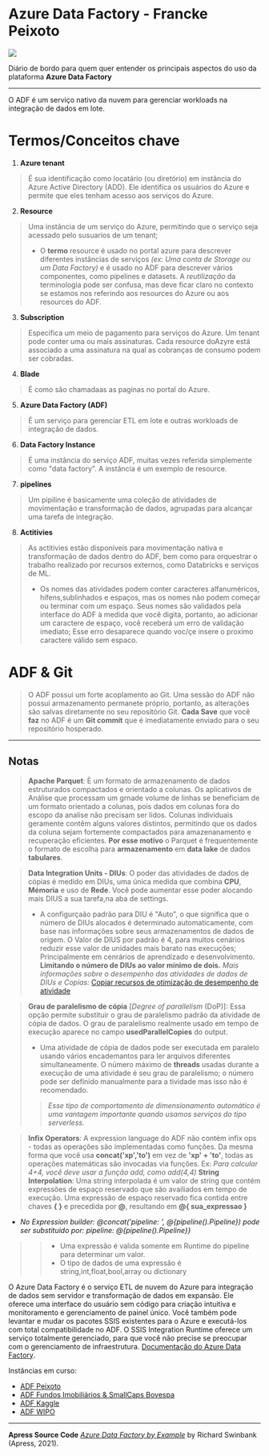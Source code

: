 
# Azure Data Factory - Francke Peixoto  
![](https://community.chocolatey.org/content/packageimages/azuredatafactorytools15.0.9.3527.2.png)

Diário de bordo para quem quer entender os principais aspectos do uso da plataforma **Azure Data Factory**

---
O ADF é um serviço nativo da nuvem para gerenciar workloads na integração de dados em lote.

# Termos/Conceitos chave
1.	**Azure tenant**
> É sua identificação como locatário (ou diretório) em instância do Azure Active Directory (ADD).
Ele identifica os usuários do Azure e permite que eles tenham acesso aos serviços do Azure. 
2.	**Resource**
>  Uma instância de um serviço do Azure, permitindo que o serviço seja acessado pelo susuarios de um tenant;
> * O **termo** resource é usado no portal azure para descrever diferentes instãncias de serviços _(ex: Uma conta de Storage ou um Data Factory)_ e é usado no ADF para descrever vários componentes, como pipelines e datasets. A *reutilização* da terminologia pode ser confusa, mas deve ficar claro no contexto se estamos nos referindo aos resources do Azure ou  aos resources do ADF.
3.	**Subscription**
> Especifica um meio de pagamento para serviços do Azure. Um tenant pode conter uma ou mais assinaturas. Cada resource doAzyre está associado a uma assinatura na qual as cobranças de consumo podem ser cobradas.
4.	**Blade**
>  É como são chamadaas as paginas no portal do Azure.
5. **Azure Data Factory (ADF)**
> É um serviço para gerenciar ETL em lote e outras workloads de integração de dados.
6. **Data Factory Instance**
> É uma instância do serviço ADF, muitas vezes referida simplemente como "data factory". A instância é um exemplo de resource.
7. **pipelines**
> Um pipiline é basicamente uma coleção de atividades de movimentação e transformação de dados, agrupadas para alcançar uma tarefa de integração.
8. **Actitivies**
> As actitivies estão disponíveis para movimentação nativa e transformação de dados dentro do ADF, bem como para orquestrar o trabalho realizado por recursos externos, como Databricks e serviços de ML.
> * Os nomes das atividades podem conter caracteres alfanuméricos, hífens,sublinhados e espaços, mas os nomes não podem começar ou terminar com um espaço.
> Seus nomes são validados pela interface do ADF à medida que você digita, portanto, ao adicionar um caractere de espaço, você receberá um erro de validação imediato;  Esse erro desaparece quando voc/çe insere o proximo caractere válido sem espaco.

# ADF & Git
> O ADF possui um forte acoplamento ao Git. Uma sessão do ADF não possui armazenamento permanete próprio, portanto, as alterações são salvas diretamente no seu repositório Git.
**Cada Save** que você **faz** no ADF é um **Git commit** que é imediatamente enviado para o seu repositório hosperado.
---
## Notas
> **Apache Parquet**: È um formato de armazenamento de dados estruturados compactados e orientado a colunas. 
Os aplicativos de Análise que processam um grnade volume de linhas se beneficiam de um formato orientado a colunas, pois dados em colunas fora do escopo da analise não precisam ser lidos.
Colunas individuais geramente contêm alguns valores distintos, permitindo que os dados da coluna sejam fortemente compactados para amazenanamento e recuperação eficientes.
> **Por esse motivo** o Parquet é frequentemente o formato de escolha para **armazenamento** em **data lake** de dados **tabulares**. 

> **Data Integration Units - DIUs**: O poder das atividades de dados de cópias é medido em DIUs, uma única medida que combina **CPU**, **Mémoria** e uso de **Rede**. 
Você pode aumentar esse poder alocando mais DIUS a sua tarefa,na aba de settings.
> * A configurçaão padrão para DIU é "Auto", o que significa que o número de DIUs alocados é determinado automaticamente, com base nas informações sobre  seus armazenamentos de dados de origem.
O Valor de DIUS por padrão é 4, para muitos cenários  reduzir esse valor de unidades mais barato nas execuções; Principalmente  em cenrários de aprendizado e desenvolvimento.
**Limitando o número de DIUs ao valor mínimo de dois.**
> *Mais informações sobre o desempenho das atividades de dados  de DIUs e Copias:* [Copiar recursos de otimização de desempenho de atividade](https://docs.microsoft.com/pt-br/azure/data-factory/copy-activity-performance-features) 

> **Grau de paralelismo de cópia** [_Degree of parallelism_ (DoP)]: Essa opção permite substituir o grau de paralelismo padrão da atividade de cópia de dados.
O grau de paralelismo realmente usado em tempo de execução aparece no campo **usedParallelCopies** do output. 
> * Uma atividade de cópia de dados pode ser executada em paralelo usando vários encademantos para ler arquivos diferentes simultaneamente. 
 O número máximo de **threads** usadas durante a execução de uma atividade é seu grau de paralelismo; o número pode ser definido manualmente para a tividade mas isso não é recomendado.
>> *Esse tipo de comportamento de dimensionamento automático é uma vantagem importante quando usamos serviços do tipo serverless.*

> **Infix Operators**: A expression language do ADF não contém infix ops - todas as operações são implementadas como funções. Da mesma forma que você usa **concat('xp','to')** em vez de **'xp' + 'to'**, todas as operações matemáticas são invocadas via funções.
Ex: *Para calcular 4+4, você deve usar a função add, como add(4,4)*
> **String Interpolation**: Uma string interpolada é um valor de string que contém expressões de espaço reservado que são availiados em tempo de execução. 
Uma expressão de espaço  reservado fica contida entre  chaves **{ }** e precedida por **@**, resultando em **@{ sua_expressao }**
- *No Expression builder: @concat('pipeline: ', @{pipeline().Pipeline}) pode ser substituido por:  pipeline: @{pipeline().Pipeline}}*
>> * Uma expressão é valida somente em Runtime do pipeline para determinar um valor.
>> * O tipo de dados de uma expressão é string,int,float,bool,array ou dictionary

O Azure Data Factory é o serviço ETL de nuvem do Azure para integração de dados sem servidor e transformação de dados em expansão. 
Ele oferece uma interface do usuário sem código para criação intuitiva e monitoramento e gerenciamento de painel único. 
Você também pode levantar e mudar os pacotes SSIS existentes para o Azure e executá-los com total compatibilidade no ADF. 
O SSIS Integration Runtime oferece um serviço totalmente gerenciado, para que você não precise se preocupar com o gerenciamento de infraestrutura. 
[Documentação do Azure Data Factory](https://docs.microsoft.com/en-us/azure/data-factory/).

Instâncias em curso: 
- [ADF Peixoto](https--//obfuscated--url-)
- [ADF Fundos Imobiliários & SmallCaps Bovespa](https--//obfuscated--url--)
- [ADF Kaggle](https--//obfuscated--url--)
- [ADF WIPO](https--//obfuscated--url--)
---
**Apress Source Code**
[*Azure Data Factory by Example*](https://www.apress.com/9781484270288) by Richard Swinbank (Apress, 2021).
